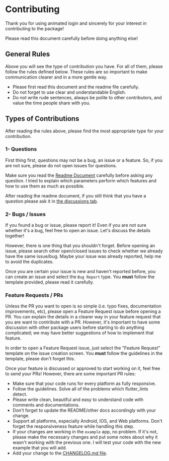 # Contributing

Thank you for using animated login and sincerely for your interest in contributing to the package!

Please read this document carefully before doing anything else!

## General Rules

Above you will see the type of contribution you have. For all of them, please follow the rules defined below. These rules are so important to make communication clearer and in a more gentle way.

* Please first read this document and the readme file carefully.
* Do not forget to use clear and understandable English.
* Do not write rude sentences, always be polite to other contributors, and value the time people share with you.

## Types of Contributions

After reading the rules above, please find the most appropriate type for your contribution.

### 1- Questions

First thing first, questions may not be a bug, an issue or a feature. So, if you are not sure, please do not open issues for questions.

Make sure you read the [Readme Document](https://github.com/bahricanyesil/flutter-animated-login/blob/master/README.md) carefully before asking any question. I tried to explain which parameters perform which features and how to use them as much as possible.

After reading the readme document, if you still think that you have a question please ask it in [the discussions tab](https://github.com/bahricanyesil/flutter-animated-login/discussions).

### 2- Bugs / Issues

If you found a bug or issue, please report it! Even if you are not sure whether it's a bug, feel free to open an issue. Let's discuss the details together!

However, there is one thing that you shouldn't forget. Before opening an issue, please search other open/closed issues to check whether we already have the same issue/bug. Maybe your issue was already reported, help me to avoid the duplicates.

Once you are certain your issue is new and haven't reported before, you can create an issue and select the `Bug Report` type. You **must** follow the template provided, please read it carefully.

### Feature Requests / PRs

Unless the PR you want to open is so simple (i.e. typo fixes, documentation improvements, etc), please open a Feature Request issue before opening a PR. You can explain the details in a clearer way in your feature request that you are want to contribute with a PR. However, it's important to have some discussion with other package users before starting to do anything complicated; we may have better suggestions of how to implement that feature.

In order to open a Feature Request issue, just select the "Feature Request" template on the issue creation screen. You **must** follow the guidelines in the template, please don't forget this.

Once your feature is discussed or approved to start working on it, feel free to send your PRs! However, there are some important PR rules:

* Make sure that your code runs for every platform as fully responsive.
* Follow the guidelines. Solve all of the problems which flutter_lints detect.
* Please write clean, beautiful and easy to understand code with comments and documentations.
* Don't forget to update the README/other docs accordingly with your change.
* Support all platforms, especially Android, IOS, and Web platforms. Don't forget the responsiveness feature while handling this step.
* If your changes are working in the `example` app, no problem. If it's not, please make the necessary changes and put some notes about why it wasn't working with the previous one. I will test your code with the new example that you will add.
* Add your change to the [CHANGELOG.md file](https://github.com/bahricanyesil/flutter-animated-login/blob/master/CHANGELOG.md).
